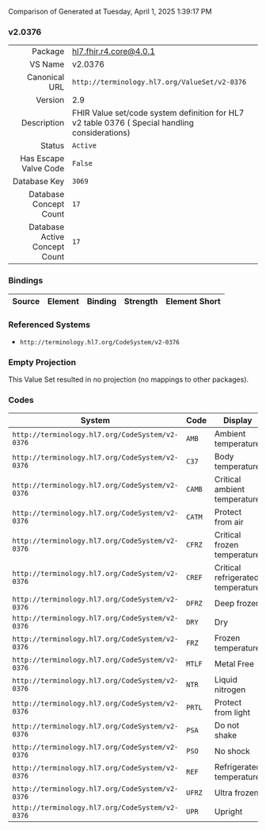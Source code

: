 Comparison of 
Generated at Tuesday, April 1, 2025 1:39:17 PM

### v2.0376

|      |     |
| ---: | --- |
| Package | hl7.fhir.r4.core@4.0.1 |
| VS Name | v2.0376 |
| Canonical URL | `http://terminology.hl7.org/ValueSet/v2-0376` |
| Version | 2.9 |
| Description | FHIR Value set/code system definition for HL7 v2 table 0376 ( Special handling considerations) |
| Status | `Active` |
| Has Escape Valve Code | `False` |
| Database Key | `3069` |
| Database Concept Count | `17` |
| Database Active Concept Count | `17` |
### Bindings

| Source | Element | Binding | Strength | Element Short |
| ------ | ------- | ------- | -------- | ------------- |

### Referenced Systems

* `http://terminology.hl7.org/CodeSystem/v2-0376`
### Empty Projection

This Value Set resulted in no projection (no mappings to other packages).

### Codes

| System | Code | Display |
| ------ | ---- | ------- |
| `http://terminology.hl7.org/CodeSystem/v2-0376` | `AMB` | Ambient temperature |
| `http://terminology.hl7.org/CodeSystem/v2-0376` | `C37` | Body temperature |
| `http://terminology.hl7.org/CodeSystem/v2-0376` | `CAMB` | Critical ambient temperature |
| `http://terminology.hl7.org/CodeSystem/v2-0376` | `CATM` | Protect from air |
| `http://terminology.hl7.org/CodeSystem/v2-0376` | `CFRZ` | Critical frozen temperature |
| `http://terminology.hl7.org/CodeSystem/v2-0376` | `CREF` | Critical refrigerated temperature |
| `http://terminology.hl7.org/CodeSystem/v2-0376` | `DFRZ` | Deep frozen |
| `http://terminology.hl7.org/CodeSystem/v2-0376` | `DRY` | Dry |
| `http://terminology.hl7.org/CodeSystem/v2-0376` | `FRZ` | Frozen temperature |
| `http://terminology.hl7.org/CodeSystem/v2-0376` | `MTLF` | Metal Free |
| `http://terminology.hl7.org/CodeSystem/v2-0376` | `NTR` | Liquid nitrogen |
| `http://terminology.hl7.org/CodeSystem/v2-0376` | `PRTL` | Protect from light |
| `http://terminology.hl7.org/CodeSystem/v2-0376` | `PSA` | Do not shake |
| `http://terminology.hl7.org/CodeSystem/v2-0376` | `PSO` | No shock |
| `http://terminology.hl7.org/CodeSystem/v2-0376` | `REF` | Refrigerated temperature |
| `http://terminology.hl7.org/CodeSystem/v2-0376` | `UFRZ` | Ultra frozen |
| `http://terminology.hl7.org/CodeSystem/v2-0376` | `UPR` | Upright |
